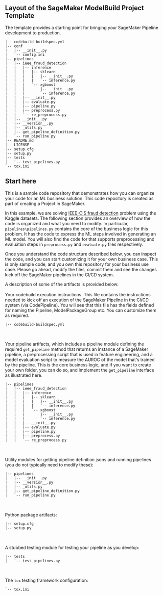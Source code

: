 ## Layout of the SageMaker ModelBuild Project Template

The template provides a starting point for bringing your SageMaker Pipeline development to production.

```
|-- codebuild-buildspec.yml
|-- conf
|   |-- __init__.py
|   `-- config.ini
|-- pipelines
|   |-- ieee_fraud_detection
|   |   |-- inference
|   |   |   |-- sklearn
|   |   |   |   |-- __init__.py
|   |   |   |   `-- inference.py
|   |   |   `-- xgboost
|   |   |       |-- __init__.py
|   |   |       `-- inference.py
|   |   |-- __init__.py
|   |   |-- evaluate.py
|   |   |-- pipeline.py
|   |   |-- preprocess.py
|   |   `-- re_preprocess.py
|   |-- __init__.py
|   |-- __version__.py
|   |-- _utils.py
|   |-- get_pipeline_definition.py
|   `-- run_pipeline.py
|-- README.md
|-- LICENSE
|-- setup.cfg
|-- setup.py
|-- tests
|   `-- test_pipelines.py
`-- tox.ini
```

## Start here
This is a sample code repository that demonstrates how you can organize your code for an ML business solution. This code repository is created as part of creating a Project in SageMaker. 

In this example, we are solving [IEEE-CIS fraud detection](https://www.kaggle.com/c/ieee-fraud-detection) problem using the Kaggle datasets. The following section provides an overview of how the code is organized and what you need to modify. In particular, `pipelines\pipelines.py` contains the core of the business logic for this problem. It has the code to express the ML steps involved in generating an ML model. You will also find the code for that supports preprocessing and evaluation steps in `preprocess.py` and `evaluate.py` files respectively.

Once you understand the code structure described below, you can inspect the code, and you can start customizing it for your own business case. This is only sample code, and you own this repository for your business use case. Please go ahead, modify the files, commit them and see the changes kick off the SageMaker pipelines in the CI/CD system.

A description of some of the artifacts is provided below:
<br/><br/>
Your codebuild execution instructions. This file contains the instructions needed to kick off an execution of the SageMaker Pipeline in the CI/CD system (via CodePipeline). You will see that this file has the fields defined for naming the Pipeline, ModelPackageGroup etc. You can customize them as required.

```
|-- codebuild-buildspec.yml
```

<br/><br/>
Your pipeline artifacts, which includes a pipeline module defining the required `get_pipeline` method that returns an instance of a SageMaker pipeline, a preprocessing script that is used in feature engineering, and a model evaluation script to measure the AUROC of the model that's trained by the pipeline. This is the core business logic, and if you want to create your own folder, you can do so, and implement the `get_pipeline` interface as illustrated here.

```
|-- pipelines
|   |-- ieee_fraud_detection
|   |   |-- inference
|   |   |   |-- sklearn
|   |   |   |   |-- __init__.py
|   |   |   |   `-- inference.py
|   |   |   `-- xgboost
|   |   |       |-- __init__.py
|   |   |       `-- inference.py
|   |   |-- __init__.py
|   |   |-- evaluate.py
|   |   |-- pipeline.py
|   |   |-- preprocess.py
|   |   `-- re_preprocess.py

```
<br/><br/>
Utility modules for getting pipeline definition jsons and running pipelines (you do not typically need to modify these):

```
|-- pipelines
|   |-- __init__.py
|   |-- __version__.py
|   |-- _utils.py
|   |-- get_pipeline_definition.py
|   `-- run_pipeline.py
```
<br/><br/>
Python package artifacts:
```
|-- setup.cfg
|-- setup.py
```
<br/><br/>
A stubbed testing module for testing your pipeline as you develop:
```
|-- tests
|   `-- test_pipelines.py
```
<br/><br/>
The `tox` testing framework configuration:
```
`-- tox.ini
```